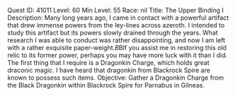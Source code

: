 Quest ID: 41011
Level: 60
Min Level: 55
Race: nil
Title: The Upper Binding I
Description: Many long years ago, I came in contact with a powerful artifact that drew immense powers from the ley-lines across azeroth. I intended to study this artifact but its powers slowly drained through the years. What research I was able to conduct was rather disappointing, and now I am left with a rather exquisite paper-weight.$B$BIf you assist me in restoring this old relic to its former power, perhaps you may have more luck with it than I did. The first thing that I require is a Dragonkin Charge, which holds great draconic magic. I have heard that dragonkin from Blackrock Spire are known to possess such items.
Objective: Gather a Dragonkin Charge from the Black Dragonkin within Blackrock Spire for Parnabus in Gilneas.
